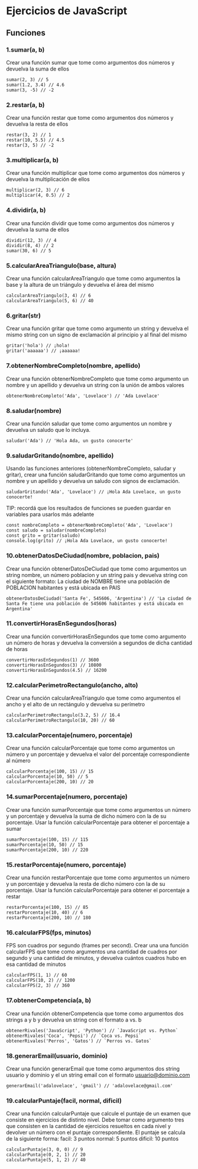# Ejercicios de JavaScript

## Funciones

### 1.sumar(a, b)
Crear una función sumar que tome como argumentos dos números y devuelva la suma de ellos
```
sumar(2, 3) // 5
sumar(1.2, 3.4) // 4.6
sumar(3, -5) // -2
```
### 2.restar(a, b)
Crear una función restar que tome como argumentos dos números y devuelva la resta de ellos
```
restar(3, 2) // 1
restar(10, 5.5) // 4.5
restar(3, 5) // -2
```
### 3.multiplicar(a, b)
Crear una función multiplicar que tome como argumentos dos números y devuelva la multiplicación de ellos
```
multiplicar(2, 3) // 6
multiplicar(4, 0.5) // 2
```
### 4.dividir(a, b)
Crear una función dividir que tome como argumentos dos números y devuelva la suma de ellos
```
dividir(12, 3) // 4
dividir(8, 4) // 2
sumar(30, 6) // 5
```
### 5.calcularAreaTriangulo(base, altura)
Crear una función calcularAreaTriangulo que tome como argumentos la base y la altura de un triángulo y devuelva el área del mismo
```
calcularAreaTriangulo(3, 4) // 6
calcularAreaTriangulo(5, 6) // 40
```
### 6.gritar(str)
Crear una función gritar que tome como argumento un string y devuelva el mismo string con un signo de exclamación al principio y al final del mismo
```
gritar('hola') // ¡hola!
gritar('aaaaaa') // ¡aaaaaa!
```
### 7.obtenerNombreCompleto(nombre, apellido)
Crear una función obtenerNombreCompleto que tome como argumento un nombre y un apellido y devuelva un string con la unión de ambos valores
```
obtenerNombreCompleto('Ada', 'Lovelace') // 'Ada Lovelace'
```
### 8.saludar(nombre)
Crear una función saludar que tome como argumentos un nombre y devuelva un saludo que lo incluya.
```
saludar('Ada') // 'Hola Ada, un gusto conocerte'
```
### 9.saludarGritando(nombre, apellido)
Usando las funciones anteriores (obtenerNombreCompleto, saludar y gritar), crear una función saludarGritando que tome como argumentos un nombre y un apellido y devuelva un saludo con signos de exclamación.
```
saludarGritando('Ada', 'Lovelace') // ¡Hola Ada Lovelace, un gusto conocerte!
```
TIP: recordá que los resultados de funciones se pueden guardar en variables para usarlos más adelante
```
const nombreCompleto = obtenerNombreCompleto('Ada', 'Lovelace')
const saludo = saludar(nombreCompleto)
const grito = gritar(saludo)
console.log(grito) // ¡Hola Ada Lovelace, un gusto conocerte!
```
### 10.obtenerDatosDeCiudad(nombre, poblacion, pais)
Crear una función obtenerDatosDeCiudad que tome como argumentos un string nombre, un número poblacion y un string pais y devuelva string con el siguiente formato: La ciudad de NOMBRE tiene una población de POBLACION habitantes y está ubicada en PAIS
```
obtenerDatosDeCiudad('Santa Fe', 545606, 'Argentina') // 'La ciudad de Santa Fe tiene una población de 545606 habitantes y está ubicada en Argentina'
```
### 11.convertirHorasEnSegundos(horas)
Crear una función convertirHorasEnSegundos que tome como argumento un número de horas y devuelva la conversión a segundos de dicha cantidad de horas
```
convertirHorasEnSegundos(1) // 3600
convertirHorasEnSegundos(3) // 10800
convertirHorasEnSegundos(4.5) // 16200
```
### 12.calcularPerimetroRectangulo(ancho, alto)
Crear una función calcularAreaTriangulo que tome como argumentos el ancho y el alto de un rectángulo y devuelva su perímetro
```
calcularPerimetroRectangulo(3.2, 5) // 16.4
calcularPerimetroRectangulo(10, 20) // 60
```
### 13.calcularPorcentaje(numero, porcentaje)
Crear una función calcularPorcentaje que tome como argumentos un número y un porcentaje y devuelva el valor del porcentaje correspondiente al número
```
calcularPorcentaje(100, 15) // 15
calcularPorcentaje(10, 50) // 5
calcularPorcentaje(200, 10) // 20
```
### 14.sumarPorcentaje(numero, porcentaje)
Crear una función sumarPorcentaje que tome como argumentos un número y un porcentaje y devuelva la suma de dicho número con la de su porcentaje. Usar la función calcularPorcentaje para obtener el porcentaje a sumar
```
sumarPorcentaje(100, 15) // 115
sumarPorcentaje(10, 50) // 15
sumarPorcentaje(200, 10) // 220
```
### 15.restarPorcentaje(numero, porcentaje)
Crear una función restarPorcentaje que tome como argumentos un número y un porcentaje y devuelva la resta de dicho número con la de su porcentaje. Usar la función calcularPorcentaje para obtener el porcentaje a restar
```
restarPorcentaje(100, 15) // 85
restarPorcentaje(10, 40) // 6
restarPorcentaje(200, 10) // 180
```
### 16.calcularFPS(fps, minutos)
FPS son cuadros por segundo (frames per second). Crear una una función calcularFPS que tome como argumentos una cantidad de cuadros por segundo y una cantidad de minutos, y devuelva cuántos cuadros hubo en esa cantidad de minutos
```
calcularFPS(1, 1) // 60
calcularFPS(10, 2) // 1200
calcularFPS(2, 3) // 360
```
### 17.obtenerCompetencia(a, b)
Crear una función obtenerCompetencia que tome como argumentos dos strings a y b y devuelva un string con el formato a vs. b
```
obtenerRivales('JavaScript', 'Python') // `JavaScript vs. Python`
obtenerRivales('Coca', 'Pepsi') // `Coca vs. Pepsi`
obtenerRivales('Perros', 'Gatos') // `Perros vs. Gatos`
```
### 18.generarEmail(usuario, dominio)
Crear una función generarEmail que tome como argumentos dos string usuario y dominio y el un string email con el formato usuario@dominio.com
```
generarEmail('adalovelace', 'gmail') // 'adalovelace@gmail.com'
```
### 19.calcularPuntaje(facil, normal, dificil)
Crear una función calcularPuntaje que calcule el puntaje de un examen que consiste en ejercicios de distinto nivel. Debe tomar como argumento tres que consisten en la cantidad de ejercicios resueltos en cada nivel y devolver un número con el puntaje correspondiente. El puntaje se calcula de la siguiente forma:
facil: 3 puntos
normal: 5 puntos
dificil: 10 puntos
```
calcularPuntaje(3, 0, 0) // 9
calcularPuntaje(0, 2, 1) // 20
calcularPuntaje(5, 1, 2) // 40
```